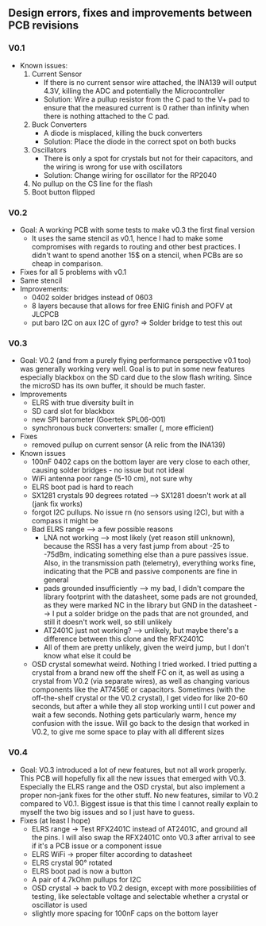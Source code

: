 ## Design errors, fixes and improvements between PCB revisions

### V0.1

-   Known issues:
    1. Current Sensor
        - If there is no current sensor wire attached, the INA139 will output 4.3V, killing the ADC and potentially the Microcontroller
        - Solution: Wire a pullup resistor from the C pad to the V+ pad to ensure that the measured current is 0 rather than infinity when there is nothing attached to the C pad.
    2. Buck Converters
        - A diode is misplaced, killing the buck converters
        - Solution: Place the diode in the correct spot on both bucks
    3. Oscillators
        - There is only a spot for crystals but not for their capacitors, and the wiring is wrong for use with oscillators
        - Solution: Change wiring for oscillator for the RP2040
    4. No pullup on the CS line for the flash
    5. Boot button flipped

### V0.2

-   Goal: A working PCB with some tests to make v0.3 the first final version
    -   It uses the same stencil as v0.1, hence I had to make some compromises with regards to routing and other best practices. I didn't want to spend another 15$ on a stencil, when PCBs are so cheap in comparison.
-   Fixes for all 5 problems with v0.1
-   Same stencil
-   Improvements:
    -   0402 solder bridges instead of 0603
    -   8 layers because that allows for free ENIG finish and POFV at JLCPCB
    -   put baro I2C on aux I2C of gyro? => Solder bridge to test this out

### V0.3

-   Goal: V0.2 (and from a purely flying performance perspective v0.1 too) was generally working very well. Goal is to put in some new features especially blackbox on the SD card due to the slow flash writing. Since the microSD has its own buffer, it should be much faster.
-   Improvements
    -   ELRS with true diversity built in
    -   SD card slot for blackbox
    -   new SPI barometer (Goertek SPL06-001)
    -   synchronous buck converters: smaller (, more efficient)
-   Fixes
    -   removed pullup on current sensor (A relic from the INA139)
-   Known issues
    -   100nF 0402 caps on the bottom layer are very close to each other, causing solder bridges - no issue but not ideal
    -   WiFi antenna poor range (5-10 cm), not sure why
    -   ELRS boot pad is hard to reach
    -   SX1281 crystals 90 degrees rotated --> SX1281 doesn't work at all (jank fix works)
    -   forgot I2C pullups. No issue rn (no sensors using I2C), but with a compass it might be
    -   Bad ELRS range --> a few possible reasons
        -   LNA not working --> most likely (yet reason still unknown), because the RSSI has a very fast jump from about -25 to -75dBm, indicating something else than a pure passives issue. Also, in the transmission path (telemetry), everything works fine, indicating that the PCB and passive components are fine in general
        -   pads grounded insufficiently --> my bad, I didn't compare the library footprint with the datasheet, some pads are not grounded, as they were marked NC in the library but GND in the datasheet --> I put a solder bridge on the pads that are not grounded, and still it doesn't work well, so still unlikely
        -   AT2401C just not working? --> unlikely, but maybe there's a difference between this clone and the RFX2401C
        -   All of them are pretty unlikely, given the weird jump, but I don't know what else it could be
    -   OSD crystal somewhat weird. Nothing I tried worked. I tried putting a crystal from a brand new off the shelf FC on it, as well as using a crystal from V0.2 (via separate wires), as well as changing various components like the AT7456E or capacitors. Sometimes (with the off-the-shelf crystal or the V0.2 crystal), I get video for like 20-60 seconds, but after a while they all stop working until I cut power and wait a few seconds. Nothing gets particularly warm, hence my confusion with the issue. Will go back to the design that worked in V0.2, to give me some space to play with all different sizes

### V0.4

-   Goal: V0.3 introduced a lot of new features, but not all work properly. This PCB will hopefully fix all the new issues that emerged with V0.3. Especially the ELRS range and the OSD crystal, but also implement a proper non-jank fixes for the other stuff. No new features, similar to V0.2 compared to V0.1. Biggest issue is that this time I cannot really explain to myself the two big issues and so I just have to guess.
-   Fixes (at least I hope)
    -   ELRS range -> Test RFX2401C instead of AT2401C, and ground all the pins. I will also swap the RFX2401C onto V0.3 after arrival to see if it's a PCB issue or a component issue
    -   ELRS WiFi -> proper filter according to datasheet
    -   ELRS crystal 90° rotated
    -   ELRS boot pad is now a button
    -   A pair of 4.7kOhm pullups for I2C
    -   OSD crystal -> back to V0.2 design, except with more possibilities of testing, like selectable voltage and selectable whether a crystal or oscillator is used
    -   slightly more spacing for 100nF caps on the bottom layer
